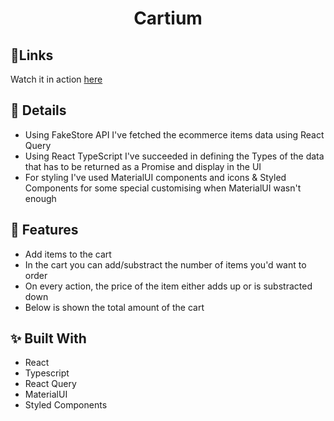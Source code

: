 <h1 id="top" align="center">Cartium</h1>

## 🎯Links

Watch it in action [here](https://cartium-typescript-demo.netlify.app)

## 📌 Details

- Using FakeStore API I've fetched the ecommerce items data using React Query
- Using React TypeScript I've succeeded in defining the Types of the data that has to be returned as a Promise and display in the UI
- For styling I've used MaterialUI components and icons & Styled Components for some special customising when MaterialUI wasn't enough

## 💎 Features

- Add items to the cart
- In the cart you can add/substract the number of items you'd want to order
- On every action, the price of the item either adds up or is substracted down
- Below is shown the total amount of the cart
## ✨ Built With

- React
- Typescript
- React Query
- MaterialUI
- Styled Components
